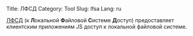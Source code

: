 Title: ЛФСД
Category: Tool
Slug: lfsa
Lang: ru

[ЛФСД][lfsa] (к **Л**окальной **Ф**айловой **С**истеме **Д**оступ) предоставляет клиентским приложениям JS доступ к локальной файловой системе.

[lfsa]: http://opengamestudio.org/lfsa/ru
